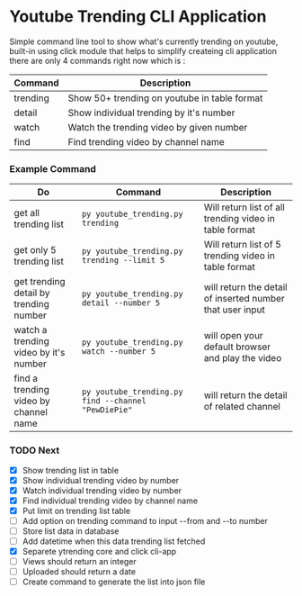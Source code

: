 # Youtube Trending CLI Application

Simple command line tool to show what's currently trending on youtube,
built-in using click module that helps to simplify createing cli application
there are only 4 commands right now which is :

Command|Description
------------|-------------
trending|Show 50+ trending on youtube in table format
detail|Show individual trending by it's number
watch|Watch the trending video by given number
find|Find trending video by channel name

### Example Command

Do | Command | Description
---|---------|------------------------------------------------
get all trending list| ```py youtube_trending.py trending``` | Will return list of all trending video in table format
get only 5 trending list| ```py youtube_trending.py trending --limit 5``` | Will return list of 5 trending video in table format
get trending detail by trending number| ```py youtube_trending.py detail --number 5``` | will return the detail of inserted number that user input
watch a trending video by it's number| ```py youtube_trending.py watch --number 5``` | will open your default browser and play the video
find a trending video by channel name | ```py youtube_trending.py find --channel "PewDiePie"``` | will return the detail of related channel

### TODO Next
- [x] Show trending list in table
- [x] Show individual trending video by number
- [x] Watch individual trending video by number
- [x] Find individual trending video by channel name
- [x] Put limit on trending list table
- [ ] Add option on trending command to input --from and --to number
- [ ] Store list data in database
- [ ] Add datetime when this data trending list fetched
- [x] Separete ytrending core and click cli-app
- [ ] Views should return an integer
- [ ] Uploaded should return a date
- [ ] Create command to generate the list into json file